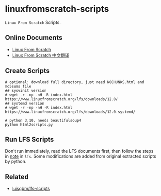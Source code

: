 # linuxfromscratch-scripts

`Linux From Scratch` Scripts.

## Online Documents

- [Linux From Scratch ](https://www.linuxfromscratch.org/lfs/read.html)
- [Linux From Scratch 中文翻译](https://lfs.xry111.site/zh_CN/)

## Create Scripts

```shell
# optional: download full directory, just need NOCHUNKS.html and md5sums file
## sysvinit version
# wget -r -np -nH -R index.html https://www.linuxfromscratch.org/lfs/downloads/12.0/
## systemd version
# wget -r -np -nH -R index.html https://www.linuxfromscratch.org/lfs/downloads/12.0-systemd/

# python 3.10, needs beautifulsoup4
python html2scripts.py
```

## Run LFS Scripts

Don't run immediately, read the LFS documents first,
then follow the steps in [note](./lfs/note.md) in `lfs`.
Some modifications are added from original extracted scripts by python.

## Related

- [luisgbm/lfs-scripts](https://github.com/luisgbm/lfs-scripts)

